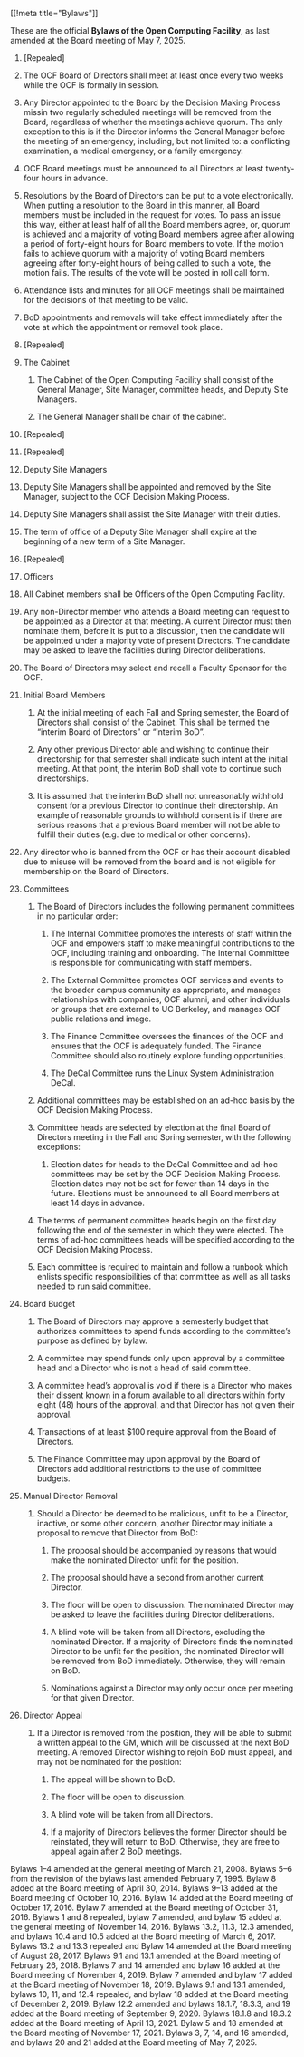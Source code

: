 [[!meta title="Bylaws"]]


These are the official **Bylaws of the Open Computing Facility**, as last
amended at the Board meeting of May 7, 2025.

1. [Repealed]

2. The OCF Board of Directors shall meet at least once every two weeks while
   the OCF is formally in session.

3. Any Director appointed to the Board by the Decision Making Process missin
   two regularly scheduled meetings will be removed from the Board, regardless
   of whether the meetings achieve quorum. The only exception to this is if the
   Director informs the General Manager before the meeting of an emergency,
   including, but not limited to: a conflicting examination, a medical emergency,
   or a family emergency.

4. OCF Board meetings must be announced to all Directors at least twenty-four
   hours in advance.

5. Resolutions by the Board of Directors can be put to a vote electronically.
   When putting a resolution to the Board in this manner, all Board members
   must be included in the request for votes. To pass an issue this way,
   either at least half of all the Board members agree, or, quorum is achieved
   and a majority of voting Board members agree after allowing a period of
   forty-eight hours for Board members to vote. If the motion fails to achieve
   quorum with a majority of voting Board members agreeing after forty-eight
   hours of being called to such a vote, the motion fails. The results of the
   vote will be posted in roll call form.

6. Attendance lists and minutes for all OCF meetings shall be maintained for
   the decisions of that meeting to be valid.

7. BoD appointments and removals will take effect immediately after the vote at
   which the appointment or removal took place.

8. [Repealed]

9. The Cabinet

   1. The Cabinet of the Open Computing Facility shall consist of the General
      Manager, Site Manager, committee heads, and Deputy Site Managers.

   2. The General Manager shall be chair of the cabinet.

10. [Repealed]

11. [Repealed]

12. Deputy Site Managers

   1. Deputy Site Managers shall be appointed and removed by the Site Manager,
      subject to the OCF Decision Making Process.

   2. Deputy Site Managers shall assist the Site Manager with their duties.

   3. The term of office of a Deputy Site Manager shall expire at the beginning
      of a new term of a Site Manager.

   4. [Repealed]

13. Officers

   1. All Cabinet members shall be Officers of the Open Computing Facility.

14. Any non-Director member who attends a Board meeting can request to be
    appointed as a Director at that meeting. A current Director must then
    nominate them, before it is put to a discussion, then the candidate will
    be appointed under a majority vote of present Directors. The candidate may
    be asked to leave the facilities during Director deliberations.

15. The Board of Directors may select and recall a Faculty Sponsor for the OCF.

16. Initial Board Members

    1. At the initial meeting of each Fall and Spring semester, the Board of
    Directors shall consist of the Cabinet. This shall be termed the “interim
    Board of Directors” or “interim BoD”.

    2. Any other previous Director able and wishing to continue their directorship
    for that semester shall indicate such intent at the initial meeting. At that
    point, the interim BoD shall vote to continue such directorships.

    3. It is assumed that the interim BoD shall not unreasonably withhold consent
    for a previous Director to continue their directorship. An example of reasonable
    grounds to withhold consent is if there are serious reasons that a previous
    Board member will not be able to fulfill their duties (e.g. due to medical or
    other concerns).

17. Any director who is banned from the OCF or has their account disabled due
    to misuse will be removed from the board and is not eligible for
    membership on the Board of Directors.

18. Committees

    1. The Board of Directors includes the following permanent committees in no particular order:

       1. The Internal Committee promotes the interests of staff within the
          OCF and empowers staff to make meaningful contributions to the OCF,
          including training and onboarding. The Internal Committee is
          responsible for communicating with staff members.

       2. The External Committee promotes OCF services and events to the broader
          campus community as appropriate, and manages relationships with companies,
          OCF alumni, and other individuals or groups that are external to
          UC Berkeley, and manages OCF public relations and image.

       3. The Finance Committee oversees the finances of the OCF and  ensures
          that the OCF is adequately funded. The Finance Committee should also
          routinely explore funding opportunities.

       4. The DeCal Committee runs the Linux System Administration DeCal.

    2. Additional committees may be established on an ad-hoc basis by the OCF
       Decision Making Process.

    3. Committee heads are selected by election at the final Board of
       Directors meeting in the Fall and Spring semester, with the following
       exceptions:

       1. Election dates for heads to the DeCal Committee and ad-hoc
          committees may be set by the OCF Decision Making Process. Election
          dates may not be set for fewer than 14 days in the future. Elections
          must be announced to all Board members at least 14 days in advance.

    4. The terms of permanent committee heads begin on the first day following
       the end of the semester in which they were elected. The terms of ad-hoc
       committees heads will be specified according to the OCF Decision Making
       Process.

    5. Each committee is required to maintain and follow a runbook which
       enlists specific responsibilities of that committee as well as all
       tasks needed to run said committee.

19. Board Budget

    1. The Board of Directors may approve a semesterly budget that authorizes
       committees to spend funds according to the committee’s purpose as defined
       by bylaw.

    2. A committee may spend funds only upon approval by a committee head and a
       Director who is not a head of said committee.

    3. A committee head’s approval is void if there is a Director who makes
       their dissent known in a forum available to all directors within forty
       eight (48) hours of the approval, and that Director has not given their
       approval.

    4. Transactions of at least $100 require approval from the Board of
       Directors.

    5. The Finance Committee may upon approval by the Board of Directors add
       additional restrictions to the use of committee budgets.

20. Manual Director Removal

    1. Should a Director be deemed to be malicious, unfit to be a Director,
    inactive, or some other concern, another Director may initiate a proposal to
    remove that Director from BoD:

       1. The proposal should be accompanied by reasons that would make the nominated
       Director unfit for the position.

       2. The proposal should have a second from another current Director.

       3. The floor will be open to discussion. The nominated Director may be asked
       to leave the facilities during Director deliberations.

       4. A blind vote will be taken from all Directors, excluding the nominated
       Director. If a majority of Directors finds the nominated Director to be unfit
       for the position, the nominated Director will be removed from BoD immediately.
       Otherwise, they will remain on BoD.

       5. Nominations against a Director may only occur once per meeting for that given Director.

21. Director Appeal

    1. If a Director is removed from the position, they will be able to submit a written
    appeal to the GM, which will be discussed at the next BoD meeting. A removed Director
    wishing to rejoin BoD must appeal, and may not be nominated for the position:

       1. The appeal will be shown to BoD.

       2. The floor will be open to discussion.

       3. A blind vote will be taken from all Directors.

       4. If a majority of Directors believes the former Director should be reinstated,
       they will return to BoD. Otherwise, they are free to appeal again after 2 BoD meetings.

Bylaws 1–4 amended at the general meeting of March 21, 2008. Bylaws 5–6 from
the revision of the bylaws last amended February 7, 1995. Bylaw 8 added at the
Board meeting of April 30, 2014. Bylaws 9–13 added at the Board meeting of
October 10, 2016. Bylaw 14 added at the Board meeting of October 17, 2016.
Bylaw 7 amended at the Board meeting of October 31, 2016. Bylaws 1 and 8
repealed, bylaw 7 amended, and bylaw 15 added at the general meeting of
November 14, 2016. Bylaws 13.2, 11.3, 12.3 amended, and bylaws 10.4 and 10.5
added at the Board meeting of March 6, 2017. Bylaws 13.2 and 13.3 repealed and
Bylaw 14 amended at the Board meeting of August 28, 2017. Bylaws 9.1 and 13.1
amended at the Board meeting of February 26, 2018. Bylaws 7 and 14 amended and
bylaw 16 added at the Board meeting of November 4, 2019. Bylaw 7 amended and
bylaw 17 added at the Board meeting of November 18, 2019. Bylaws 9.1 and 13.1
amended, bylaws 10, 11, and 12.4 repealed, and bylaw 18 added at the Board
meeting of December 2, 2019. Bylaw 12.2 amended and bylaws 18.1.7, 18.3.3,
and 19 added at the Board meeting of September 9, 2020. Bylaws 18.1.8 and
18.3.2 added at the Board meeting of April 13, 2021. Bylaw 5 and 18 amended
at the Board meeting of November 17, 2021. Bylaws 3, 7, 14, and 16 amended,
and bylaws 20 and 21 added at the Board meeting of May 7, 2025.
